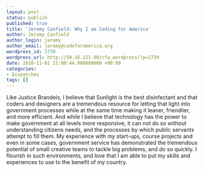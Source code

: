 ```yaml
---
layout: post
status: publish
published: true
title: 'Jeremy Canfield: Why I am Coding for America'
author: Jeremy Canfield
author_login: jeremy
author_email: jeremy@codeforamerica.org
wordpress_id: 2739
wordpress_url: http://50.16.221.90/cfa_wordpress/?p=2739
date: 2010-11-01 21:00:44.000000000 +00:00
categories:
- Dispatches
tags: []
---
```

Like Justice Brandeis, I believe that Sunlight is the best disinfectant and that coders and designers are a tremendous resource for letting that light into government processes while at the same time making it leaner, friendlier, and more efficient. And while I believe that technology has the power to make government at all levels more responsive, it can not do so without understanding citizens needs, and the processes by which public servants attempt to fill them. My experience with my start-ups, course projects and even in some cases, government service has demonstrated the tremendous potential of small creative teams to tackle big problems, and do so quickly. I flourish in such environments, and love that I am able to put my skills and experiences to use to the benefit of my country.
